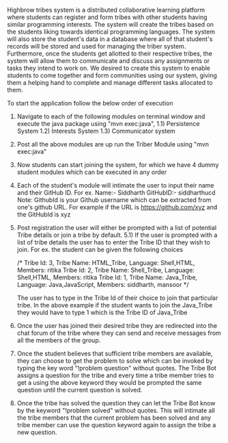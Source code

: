 Highbrow tribes system is a distributed collaborative learning platform where students can register and form tribes with other students having similar programming interests. The system will create the tribes based on the students liking towards identical programming languages. The system will also store the student's data in a database where all of that student's records will be stored and used for managing the triber system. Furthermore, once the students get allotted to their respective tribes, the system will allow them to communicate and discuss any assignments or tasks they intend to work on. We desired to create this system to enable students to come together and form communities using our system, giving them a helping hand to complete and manage different tasks allocated to them.





To start the application follow the below order of execution
1) Navigate to each of the following modules on terminal window and execute the java package using "mvn exec:java",
 1.1) Persistence System
 1.2) Interests System
 1.3) Communicator system
2) Post all the above modules are up run the Triber Module using "mvn exec:java"
3) Now students can start joining the system, for which we have 4 dummy student modules which can be executed in any order
4) Each of the student's module will intimate the user to input their name and their GitHub ID.
	For ex.
	Name:- Siddharth
	GitHubID:- siddharthucd
Note: GithubId is your Github username which can be extracted from one's github URL. For example if the URL is https://github.com/xyz and the GitHubId is xyz
5) Post registration the user will either be prompted with a list of potential Tribe details or join a tribe by default.
 5.1) If the user is prompted with a list of tribe details the user has to enter the Tribe ID that they wish to       join.
      For ex. the student can be given the following choices
      
     /*
      Tribe Id: 3, Tribe Name: HTML_Tribe, Language: Shell,HTML, Members: ritika
      Tribe Id: 2, Tribe Name: Shell_Tribe, Language: Shell,HTML, Members: ritika
      Tribe Id: 1, Tribe Name: Java_Tribe, Language: Java,JavaScript, Members: siddharth, mansoor
     */

      The user has to type in the Tribe Id of their choice to join that particular tribe. In the above example if         the student wants to join the Java_Tribe they would have to type 1 which is the Tribe ID of Java_Tribe
6) Once the user has joined their desired tribe they are redirected into the chat forum of the tribe where they can
send and receive messages from all the members of the group.
7) Once the student believes that sufficient tribe members are available, they can choose to get the problem to solve which can be invoked by typing the key word "!problem question" without quotes. The Tribe Bot assigns a question for the tribe and every time a tribe member tries to get a using the above keyword they would be prompted the same question until the current question is solved.
8) Once the tribe has solved the question they can let the Tribe Bot know by the keyword "!problem solved" without quotes. This will intimate all the tribe members that the current problem has been solved and any tribe member can use the question keyword again to assign the tribe a new question.